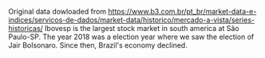 Original data dowloaded from https://www.b3.com.br/pt_br/market-data-e-indices/servicos-de-dados/market-data/historico/mercado-a-vista/series-historicas/
Ibovesp is the largest stock market in south america at São Paulo-SP. The year 2018 was a election year where we saw the election of Jair Bolsonaro.
Since then, Brazil's economy declined.
